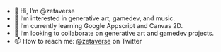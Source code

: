 - 👋 Hi, I’m @zetaverse
- 👀 I’m interested in generative art, gamedev, and music.
- 🌱 I’m currently learning Google Appscript and Canvas 2D.
- 💞️ I’m looking to collaborate on generative art and gamedev projects.
- 📫 How to reach me: [@zetaverse](https://www.twitter.com/zetaverse) on Twitter

<!---
zetaverse/zetaverse is a ✨ special ✨ repository because its `README.md` (this file) appears on your GitHub profile.
You can click the Preview link to take a look at your changes.
--->
